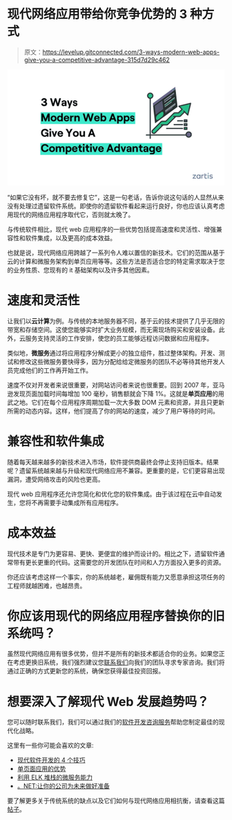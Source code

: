 # 现代网络应用带给你竞争优势的 3 种方式

> 原文：<https://levelup.gitconnected.com/3-ways-modern-web-apps-give-you-a-competitive-advantage-315d7d29c462>

![](img/0dd3315f7b5272bc4ed5039cd54a64fc.png)

“如果它没有坏，就不要去修复它”，这是一句老话，告诉你说这句话的人显然从来没有处理过遗留软件系统。即使你的遗留软件看起来运行良好，你也应该认真考虑用现代的网络应用程序取代它，否则就太晚了。

与传统软件相比，现代 web 应用程序的一些优势包括提高速度和灵活性、增强兼容性和软件集成，以及更高的成本效益。

也就是说，现代网络应用跨越了一系列令人难以置信的新技术。它们的范围从基于云的计算和微服务架构到单页应用等等。这些方法是否适合您的特定需求取决于您的业务性质、您现有的 it 基础架构以及许多其他因素。

# 速度和灵活性

让我们以**云计算**为例。与传统的本地服务器不同，基于云的技术提供了几乎无限的带宽和存储空间。这使您能够实时扩大业务规模，而无需现场购买和安装设备。此外，云服务支持灵活的工作安排，使您的员工能够远程访问数据和应用程序。

类似地，**微服务**通过将应用程序分解成更小的独立组件，胜过整体架构。开发、测试和修改这些微服务要快得多，因为分配给给定微服务的团队不必等待其他开发人员完成他们的工作再开始工作。

速度不仅对开发者来说很重要，对网站访问者来说也很重要。回到 2007 年，亚马逊发现页面加载时间每增加 100 毫秒，销售额就会下降 1%。这就是**单页应用**的用武之地。它们在每个应用程序周期加载一次大多数 DOM 元素和资源，并且只更新所需的动态内容。这样，他们提高了你的网站的速度，减少了用户等待的时间。

# 兼容性和软件集成

随着每天越来越多的新技术进入市场，软件提供商最终会停止支持旧版本。结果呢？遗留系统越来越与升级和现代网络应用不兼容。更重要的是，它们更容易出现漏洞，遭受网络攻击的风险也更高。

现代 web 应用程序还允许您简化和优化您的软件集成。由于该过程在云中自动发生，您将不再需要手动集成所有应用程序。

# 成本效益

现代技术是专门为更容易、更快、更便宜的维护而设计的。相比之下，遗留软件通常带有更长更重的代码。这需要您的开发团队在时间和人力方面投入更多的资源。

你还应该考虑这样一个事实，你的系统越老，雇佣既有能力又愿意承担这项任务的工程师就越困难，也越昂贵。

# 你应该用现代的网络应用程序替换你的旧系统吗？

虽然现代网络应用有很多优势，但并不是所有的新技术都适合你的业务。如果您正在考虑更换旧系统，我们强烈建议您[联系我们](https://www.zartis.com/contact/)向我们的团队寻求专家咨询。我们将通过正确的方式更新您的系统，确保您获得最佳投资回报。

# 想要深入了解现代 Web 发展趋势吗？

您可以随时联系我们，我们可以通过我们的[软件开发咨询服务](https://www.zartis.com/software-consulting/)帮助您制定最佳的现代化战略。

这里有一些你可能会喜欢的文章:

*   [现代软件开发的 4 个技巧](https://www.zartis.com/4-tips-for-modern-software-development/)
*   [单页面应用的优势](https://www.zartis.com/advantages-of-single-page-applications/)
*   [利用 ELK 堆栈的微服务能力](https://www.zartis.com/the-power-of-microservices-with-the-elk-stack/)
*   [。NET:让你的公司为未来做好准备](https://www.zartis.com/net-prepare-for-future/)

要了解更多关于传统系统的缺点以及它们如何与现代网络应用相抗衡，请查看这篇[帖子](https://www.zartis.com/3-hidden-costs-of-maintaining-legacy-software/)。
